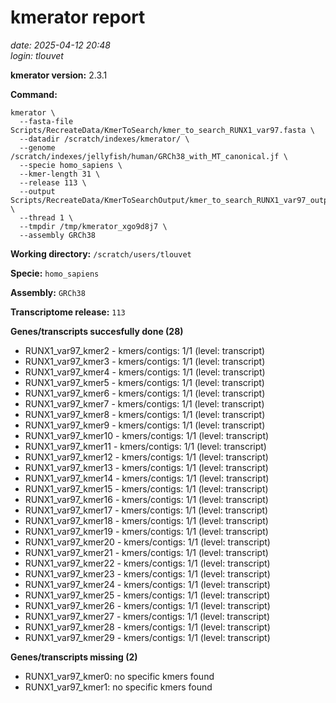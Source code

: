 # kmerator report
*date: 2025-04-12 20:48*  
*login: tlouvet*

**kmerator version:** 2.3.1

**Command:**

```
kmerator \
  --fasta-file Scripts/RecreateData/KmerToSearch/kmer_to_search_RUNX1_var97.fasta \
  --datadir /scratch/indexes/kmerator/ \
  --genome /scratch/indexes/jellyfish/human/GRCh38_with_MT_canonical.jf \
  --specie homo_sapiens \
  --kmer-length 31 \
  --release 113 \
  --output Scripts/RecreateData/KmerToSearchOutput/kmer_to_search_RUNX1_var97_output \
  --thread 1 \
  --tmpdir /tmp/kmerator_xgo9d8j7 \
  --assembly GRCh38
```

**Working directory:** `/scratch/users/tlouvet`

**Specie:** `homo_sapiens`

**Assembly:** `GRCh38`

**Transcriptome release:** `113`

**Genes/transcripts succesfully done (28)**

- RUNX1_var97_kmer2 - kmers/contigs: 1/1 (level: transcript)
- RUNX1_var97_kmer3 - kmers/contigs: 1/1 (level: transcript)
- RUNX1_var97_kmer4 - kmers/contigs: 1/1 (level: transcript)
- RUNX1_var97_kmer5 - kmers/contigs: 1/1 (level: transcript)
- RUNX1_var97_kmer6 - kmers/contigs: 1/1 (level: transcript)
- RUNX1_var97_kmer7 - kmers/contigs: 1/1 (level: transcript)
- RUNX1_var97_kmer8 - kmers/contigs: 1/1 (level: transcript)
- RUNX1_var97_kmer9 - kmers/contigs: 1/1 (level: transcript)
- RUNX1_var97_kmer10 - kmers/contigs: 1/1 (level: transcript)
- RUNX1_var97_kmer11 - kmers/contigs: 1/1 (level: transcript)
- RUNX1_var97_kmer12 - kmers/contigs: 1/1 (level: transcript)
- RUNX1_var97_kmer13 - kmers/contigs: 1/1 (level: transcript)
- RUNX1_var97_kmer14 - kmers/contigs: 1/1 (level: transcript)
- RUNX1_var97_kmer15 - kmers/contigs: 1/1 (level: transcript)
- RUNX1_var97_kmer16 - kmers/contigs: 1/1 (level: transcript)
- RUNX1_var97_kmer17 - kmers/contigs: 1/1 (level: transcript)
- RUNX1_var97_kmer18 - kmers/contigs: 1/1 (level: transcript)
- RUNX1_var97_kmer19 - kmers/contigs: 1/1 (level: transcript)
- RUNX1_var97_kmer20 - kmers/contigs: 1/1 (level: transcript)
- RUNX1_var97_kmer21 - kmers/contigs: 1/1 (level: transcript)
- RUNX1_var97_kmer22 - kmers/contigs: 1/1 (level: transcript)
- RUNX1_var97_kmer23 - kmers/contigs: 1/1 (level: transcript)
- RUNX1_var97_kmer24 - kmers/contigs: 1/1 (level: transcript)
- RUNX1_var97_kmer25 - kmers/contigs: 1/1 (level: transcript)
- RUNX1_var97_kmer26 - kmers/contigs: 1/1 (level: transcript)
- RUNX1_var97_kmer27 - kmers/contigs: 1/1 (level: transcript)
- RUNX1_var97_kmer28 - kmers/contigs: 1/1 (level: transcript)
- RUNX1_var97_kmer29 - kmers/contigs: 1/1 (level: transcript)


**Genes/transcripts missing (2)**

- RUNX1_var97_kmer0: no specific kmers found
- RUNX1_var97_kmer1: no specific kmers found

